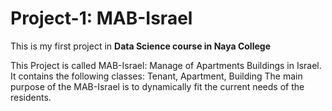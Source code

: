 # Project-1: MAB-Israel

This is my first project in **Data Science course in Naya College**

This Project is called MAB-Israel: Manage of Apartments Buildings in Israel.
It contains the following classes: Tenant, Apartment, Building
The main purpose of the MAB-Israel is to dynamically fit the current needs of the residents.
